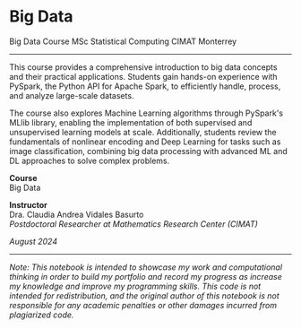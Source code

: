 # Big Data
Big Data Course MSc Statistical Computing CIMAT Monterrey 

***

This course provides a comprehensive introduction to big data concepts and their practical applications. Students gain hands-on experience with PySpark, the Python API for Apache Spark, to efficiently handle, process, and analyze large-scale datasets.

The course also explores Machine Learning algorithms through PySpark's MLlib library, enabling the implementation of both supervised and unsupervised learning models at scale. Additionally, students review the fundamentals of nonlinear encoding and Deep Learning for tasks such as image classification, combining big data processing with advanced ML and DL approaches to solve complex problems.

**Course**\
Big Data

**Instructor**\
Dra. Claudia Andrea Vidales Basurto\
_Postdoctoral Researcher at Mathematics Research Center (CIMAT)_

_August 2024_

***

_Note: This notebook is intended to showcase my work and computational thinking in order to build my portfolio and record my progress as increase my knowledge and improve my programming skills. This code is not intended for redistribution, and the original author of this notebook is not responsible for any academic penalties or other damages incurred from plagiarized code._
